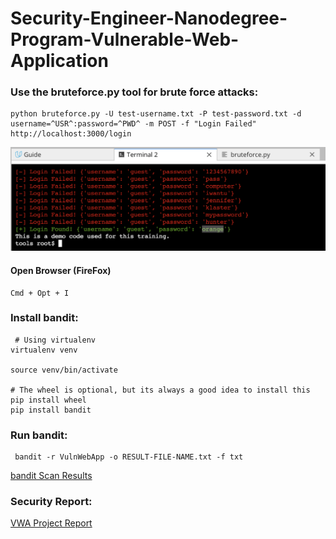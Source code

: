 # Security-Engineer-Nanodegree-Program-Vulnerable-Web-Application
[image1]: ./images/bruteforce.png
### Use the bruteforce.py tool for brute force attacks:

```
python bruteforce.py -U test-username.txt -P test-password.txt -d username=^USR^:password=^PWD^ -m POST -f "Login Failed" http://localhost:3000/login
```
![image1]

#### Open Browser (FireFox)
```
Cmd + Opt + I 
```

### Install bandit:
```
 # Using virtualenv
virtualenv venv

source venv/bin/activate

# The wheel is optional, but its always a good idea to install this
pip install wheel
pip install bandit
```

### Run bandit:
```
 bandit -r VulnWebApp -o RESULT-FILE-NAME.txt -f txt
 ```
 
[bandit Scan Results](/RESULT-FILE-NAME.txt)

### Security Report: 
[VWA Project Report](/VWA-Project-Template.docx)